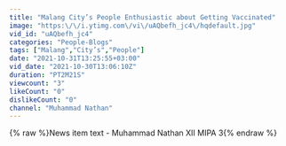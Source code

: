 ```yaml
---
title: "Malang City’s People Enthusiastic about Getting Vaccinated"
image: "https:\/\/i.ytimg.com\/vi\/uAQbefh_jc4\/hqdefault.jpg"
vid_id: "uAQbefh_jc4"
categories: "People-Blogs"
tags: ["Malang","City’s","People"]
date: "2021-10-31T13:25:55+03:00"
vid_date: "2021-10-30T13:06:10Z"
duration: "PT2M21S"
viewcount: "3"
likeCount: "0"
dislikeCount: "0"
channel: "Muhammad Nathan"
---
```

{% raw %}News item text - Muhammad Nathan XII MIPA 3{% endraw %}
